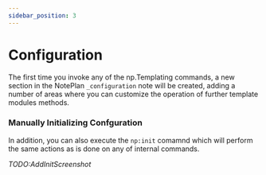 ```yaml
---
sidebar_position: 3
---
```


# Configuration
The first time you invoke any of the np.Templating commands, a new section in the NotePlan `_configuration` note will be created, adding a number of areas where you can customize the operation of further template modules methods.

### Manually Initializing Confguration
In addition, you can also execute the `np:init` comamnd which will perform the same actions as is done on any of internal commands.

_TODO:AddInitScreenshot_
